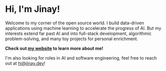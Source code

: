 # Hi, I'm Jinay!

Welcome to my corner of the open source world. I build data-driven applications using machine learning to accelerate the progress of AI. But my interests extend far past AI and into full-stack development, algorithmic problem-solving, and many toy projects for personal enrichment.

**Check out [my website](https://jinay.dev/) to learn more about me!**

I'm also looking for roles in AI and software engineering, feel free to reach out at hi@jinay.dev!
